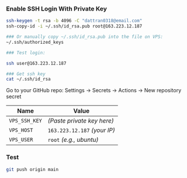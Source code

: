
### Enable SSH Login With Private Key
```bash
ssh-keygen -t rsa -b 4096 -C "dattran0318@email.com"
ssh-copy-id -i ~/.ssh/id_rsa.pub root@163.223.12.187

### Or manually copy ~/.ssh/id_rsa.pub into the file on VPS:
~/.ssh/authorized_keys

### Test login:

ssh user@163.223.12.187

### Get ssh key
cat ~/.ssh/id_rsa
```

Go to your GitHub repo:
Settings → Secrets → Actions → New repository secret

| Name          | Value                        |
| ------------- |------------------------------|
| `VPS_SSH_KEY` | *(Paste private key here)*   |
| `VPS_HOST`    | `163.223.12.187` *(your IP)* |
| `VPS_USER`    | `root` *(e.g., ubuntu)*      |


### Test
```bash
git push origin main

```